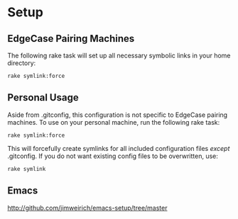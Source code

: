 # Setup

## EdgeCase Pairing Machines

The following rake task will set up all necessary symbolic links in your home directory:

    rake symlink:force

## Personal Usage

Aside from .gitconfig, this configuration is not specific to EdgeCase pairing machines.  To use on your personal machine, run the following rake task:

    rake symlink:force

This will forcefully create symlinks for all included configuration files *except* .gitconfig.  If you do not want existing config files to be overwritten, use:

    rake symlink

## Emacs

http://github.com/jimweirich/emacs-setup/tree/master
